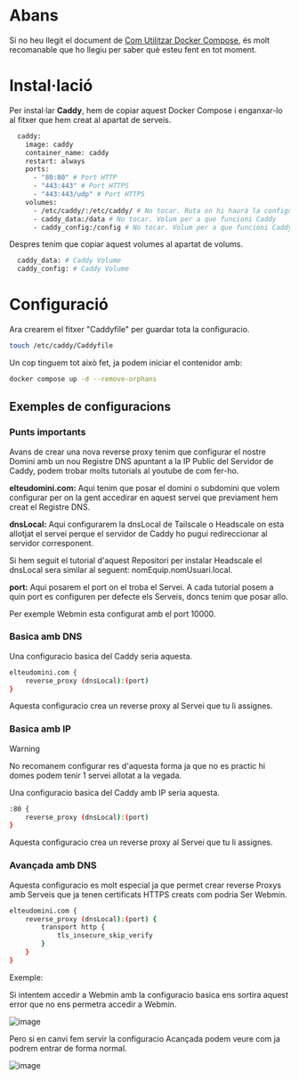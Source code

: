 # Abans
Si no heu llegit el document de [Com Utilitzar Docker Compose](https://github.com/Otorexer/SerLliure/blob/main/Tutorials/ComUtilitzarDockerCompose.md), és molt recomanable que ho llegiu per saber què esteu fent en tot moment.

# Instal·lació
Per instal·lar **Caddy**, hem de copiar aquest Docker Compose i enganxar-lo al fitxer que hem creat al apartat de serveis.
```bash
  caddy:
    image: caddy
    container_name: caddy
    restart: always
    ports:
      - "80:80" # Port HTTP
      - "443:443" # Port HTTPS
      - "443:443/udp" # Port HTTPS
    volumes:
      - /etc/caddy/:/etc/caddy/ # No tocar. Ruta on hi haurà la configuració de Caddy
      - caddy_data:/data # No tocar. Volum per a que funcioni Caddy
      - caddy_config:/config # No tocar. Volum per a que funcioni Caddy
```

Despres tenim que copiar aquest volumes al apartat de volums.
```bash
  caddy_data: # Caddy Volume
  caddy_config: # Caddy Volume
```


# Configuració
Ara crearem el fitxer "Caddyfile" per guardar tota la configuracio.
```bash
touch /etc/caddy/Caddyfile
```

Un cop tinguem tot això fet, ja podem iniciar el contenidor amb:
```bash
docker compose up -d --remove-orphans
```


## Exemples de configuracions
### Punts importants
Avans de crear una nova reverse proxy tenim que configurar el nostre Domini amb un nou Registre DNS apuntant a la IP Public del Servidor de Caddy, podem trobar molts tutorials al youtube de com fer-ho.

**elteudomini.com:** Aqui tenim que posar el domini o subdomini que volem configurar per on la gent accedirar en aquest servei que previament hem creat el Registre DNS.

**dnsLocal:** Aqui configurarem la dnsLocal de Tailscale o Headscale on esta allotjat el servei perque el servidor de Caddy ho pugui redireccionar al servidor corresponent.

Si hem seguit el tutorial d'aquest Repositori per instalar Headscale el dnsLocal sera similar al seguent: nomEquip.nomUsuari.local.

**port:** Aqui posarem el port on el troba el Servei. A cada tutorial posem a quin port es configuren per defecte els Serveis, doncs tenim que posar allo.

Per exemple Webmin esta configurat amb el port 10000.

### Basica amb DNS
Una configuracio basica del Caddy seria aquesta.
```bash
elteudomini.com {
    reverse_proxy (dnsLocal):(port)
}
```

Aquesta configuracio crea un reverse proxy al Servei que tu li assignes.

### Basica amb IP
>[!WARNING]
>No recomanem configurar res d'aquesta forma ja que no es practic hi domes podem tenir 1 servei allotat a la vegada.

Una configuracio basica del Caddy amb IP seria aquesta.
```bash
:80 {
    reverse_proxy (dnsLocal):(port)
}
```

Aquesta configuracio crea un reverse proxy al Servei que tu li assignes.

### Avançada amb DNS
Aquesta configuracio es molt especial ja que permet crear reverse Proxys amb Serveis que ja tenen certificats HTTPS creats com podria Ser Webmin.

```bash
elteudomini.com {
    reverse_proxy (dnsLocal):(port) {
        transport http {
            tls_insecure_skip_verify 
        }
    }
}
```

Exemple:

Si intentem accedir a Webmin amb la configuracio basica ens sortira aquest error que no ens permetra accedir a Webmin.

![image](https://github.com/Otorexer/SerLliure/assets/118485801/e531fa58-50f9-44a6-8859-affb239612c3)

Pero si en canvi fem servir la configuracio Acançada podem veure com ja podrem entrar de forma normal.

![image](https://github.com/Otorexer/SerLliure/assets/118485801/3bca2670-6f7a-41c4-8d65-af33f97cfd79)
